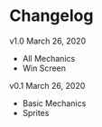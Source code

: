 # Changelog

v1.0 March 26, 2020

- All Mechanics
- Win Screen

v0.1 March 26, 2020

- Basic Mechanics
- Sprites
